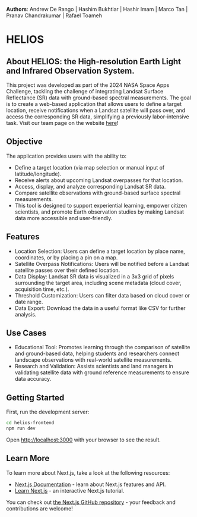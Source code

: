 **Authors**: Andrew De Rango | Hashim Bukhtiar | Hashir Imam | Marco Tan | Pranav Chandrakumar | Rafael Toameh

# HELIOS

## About HELIOS: the High-resolution Earth Light and Infrared Observation System.
This project was developed as part of the 2024 NASA Space Apps Challenge, tackling the challenge of integrating Landsat Surface Reflectance (SR) data with ground-based spectral measurements. The goal is to create a web-based application that allows users to define a target location, receive notifications when a Landsat satellite will pass over, and access the corresponding SR data, simplifying a previously labor-intensive task. Visit our team page on the website [here](https://www.spaceappschallenge.org/nasa-space-apps-2024/find-a-team/maplenauts/?tab=project)!

## Objective
The application provides users with the ability to:

- Define a target location (via map selection or manual input of latitude/longitude).
- Receive alerts about upcoming Landsat overpasses for that location.
- Access, display, and analyze corresponding Landsat SR data.
- Compare satellite observations with ground-based surface spectral measurements.
- This tool is designed to support experiential learning, empower citizen scientists, and promote Earth observation studies by making Landsat data more accessible and user-friendly.

## Features
- Location Selection: Users can define a target location by place name, coordinates, or by placing a pin on a map.
- Satellite Overpass Notifications: Users will be notified before a Landsat satellite passes over their defined location.
- Data Display: Landsat SR data is visualized in a 3x3 grid of pixels surrounding the target area, including scene metadata (cloud cover, acquisition time, etc.).
- Threshold Customization: Users can filter data based on cloud cover or date range.
- Data Export: Download the data in a useful format like CSV for further analysis.

## Use Cases
- Educational Tool: Promotes learning through the comparison of satellite and ground-based data, helping students and researchers connect landscape observations with real-world satellite measurements.
- Research and Validation: Assists scientists and land managers in validating satellite data with ground reference measurements to ensure data accuracy.

## Getting Started
First, run the development server:

```bash
cd helios-frontend
npm run dev
```

Open [http://localhost:3000](http://localhost:3000) with your browser to see the result.

## Learn More

To learn more about Next.js, take a look at the following resources:

- [Next.js Documentation](https://nextjs.org/docs) - learn about Next.js features and API.
- [Learn Next.js](https://nextjs.org/learn) - an interactive Next.js tutorial.

You can check out [the Next.js GitHub repository](https://github.com/vercel/next.js/) - your feedback and contributions are welcome!
